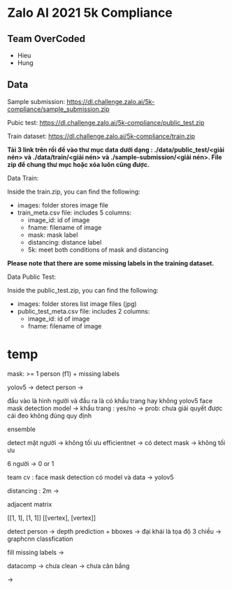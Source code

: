 # Zalo AI 2021 5k Compliance 

## Team OverCoded 
- Hieu
- Hung 

## Data 

Sample submission: https://dl.challenge.zalo.ai/5k-compliance/sample_submission.zip

Pubic test: https://dl.challenge.zalo.ai/5k-compliance/public_test.zip

Train dataset: https://dl.challenge.zalo.ai/5k-compliance/train.zip

**Tải 3 link trên rồi để vào thư mục data dưới dạng : ./data/public_test/<giải nén> và ./data/train/<giải nén> và ./sample-submission/<giải nén>. File zip để chung thư mục hoặc xóa luôn cũng được.**


Data Train:

Inside the train.zip, you can find the following:
- images: folder stores image file
- train_meta.csv file: includes 5 columns:
    - image_id: id of image
    - fname: filename of image
    - mask: mask label
    - distancing: distance label
    - 5k: meet both conditions of mask and distancing
 
**Please note that there are some missing labels in the training dataset.**

Data Public Test:

Inside the public_test.zip, you can find the following:
- images: folder stores list image files (jpg)
- public_test_meta.csv file: includes 2 columns:
    - image_id: id of image
    - fname: filename of image




# temp
mask: >= 1 person  (f1) + missing labels 

yolov5 -> detect person -> 

đầu vào là hình người và đầu ra là có khẩu trang hay không 
yolov5 face mask detection model -> khẩu trang : yes/no -> prob: chưa giải quyết được cái đeo không đúng quy định

ensemble 

detect mặt người -> không tối ưu 
efficientnet -> có detect mask -> không tối ưu 

6 người -> 0 or 1 

team cv : face mask detection có model và data -> yolov5


distancing : 2m -> 

adjacent matrix 

[[1, 1],
 [1, 1]]
[[vertex],
 [vertex]]


detect person -> depth prediction + bboxes -> đại khái là tọa độ 3 chiều -> graphcnn classfication

fill missing labels -> 



datacomp -> chưa clean -> chưa cân bắng 

-> 